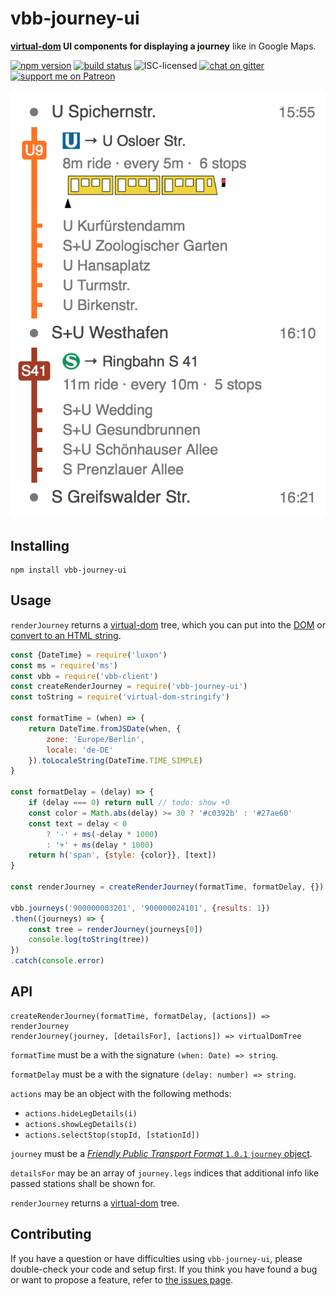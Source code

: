 # vbb-journey-ui

**[virtual-dom](https://github.com/Matt-Esch/virtual-dom) UI components for displaying a journey** like in Google Maps.

[![npm version](https://img.shields.io/npm/v/vbb-journey-ui.svg)](https://www.npmjs.com/package/vbb-journey-ui)
[![build status](https://img.shields.io/travis/derhuerst/vbb-journey-ui.svg)](https://travis-ci.org/derhuerst/vbb-journey-ui)
![ISC-licensed](https://img.shields.io/github/license/derhuerst/vbb-journey-ui.svg)
[![chat on gitter](https://badges.gitter.im/derhuerst.svg)](https://gitter.im/derhuerst)
[![support me on Patreon](https://img.shields.io/badge/support%20me-on%20patreon-fa7664.svg)](https://patreon.com/derhuerst)

![screenshot of vbb-journey-ui](screenshot.png)


## Installing

```shell
npm install vbb-journey-ui
```


## Usage

`renderJourney` returns a [virtual-dom](https://github.com/Matt-Esch/virtual-dom) tree, which you can put into the [DOM](https://developer.mozilla.org/en-US/docs/Web/API/Document_Object_Model/Introduction) or [convert to an HTML string](https://www.npmjs.com/package/virtual-dom-stringify).

```js
const {DateTime} = require('luxon')
const ms = require('ms')
const vbb = require('vbb-client')
const createRenderJourney = require('vbb-journey-ui')
const toString = require('virtual-dom-stringify')

const formatTime = (when) => {
	return DateTime.fromJSDate(when, {
		zone: 'Europe/Berlin',
		locale: 'de-DE'
	}).toLocaleString(DateTime.TIME_SIMPLE)
}

const formatDelay = (delay) => {
	if (delay === 0) return null // todo: show +0
	const color = Math.abs(delay) >= 30 ? '#c0392b' : '#27ae60'
	const text = delay < 0
		? '-' + ms(-delay * 1000)
		: '+' + ms(delay * 1000)
	return h('span', {style: {color}}, [text])
}

const renderJourney = createRenderJourney(formatTime, formatDelay, {})

vbb.journeys('900000003201', '900000024101', {results: 1})
.then((journeys) => {
	const tree = renderJourney(journeys[0])
	console.log(toString(tree))
})
.catch(console.error)
```

## API

```
createRenderJourney(formatTime, formatDelay, [actions]) => renderJourney
renderJourney(journey, [detailsFor], [actions]) => virtualDomTree
```

`formatTime` must be a with the signature `(when: Date) => string`.

`formatDelay` must be a with the signature `(delay: number) => string`.

`actions` may be an object with the following methods:

- `actions.hideLegDetails(i)`
- `actions.showLegDetails(i)`
- `actions.selectStop(stopId, [stationId])`

`journey` must be a [*Friendly Public Transport Format* `1.0.1` `journey` object](https://github.com/public-transport/friendly-public-transport-format/blob/1.0.1/spec/readme.md#journey).

`detailsFor` may be an array of `journey.legs` indices that additional info like passed stations shall be shown for.

`renderJourney` returns a [virtual-dom](https://github.com/Matt-Esch/virtual-dom) tree.


## Contributing

If you have a question or have difficulties using `vbb-journey-ui`, please double-check your code and setup first. If you think you have found a bug or want to propose a feature, refer to [the issues page](https://github.com/derhuerst/vbb-journey-ui/issues).
